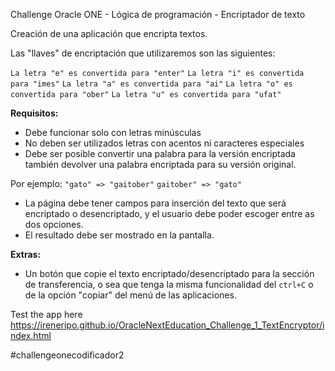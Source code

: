 Challenge Oracle ONE - Lógica de programación - Encriptador de texto

Creación de una aplicación que encripta textos.

Las "llaves" de encriptación que utilizaremos son las siguientes:

`La letra "e" es convertida para "enter"` `La letra "i" es convertida para "imes"` `La letra "a" es convertida para "ai"` `La letra "o" es convertida para "ober"` `La letra "u" es convertida para "ufat"`

**Requisitos:**

- Debe funcionar solo con letras minúsculas
- No deben ser utilizados letras con acentos ni caracteres especiales
- Debe ser posible convertir una palabra para la versión encriptada también devolver una palabra encriptada para su versión original.

Por ejemplo: `"gato" => "gaitober"` `gaitober" => "gato"`

- La página debe tener campos para inserción del texto que será encriptado o desencriptado, y el usuario debe poder escoger entre as dos opciones.
- El resultado debe ser mostrado en la pantalla.

**Extras:**

- Un botón que copie el texto encriptado/desencriptado para la sección de transferencia, o sea que tenga la misma funcionalidad del `ctrl+C` o de la opción "copiar" del menú de las aplicaciones.

Test the app here https://ireneripo.github.io/OracleNextEducation_Challenge_1_TextEncryptor/index.html

#challengeonecodificador2
